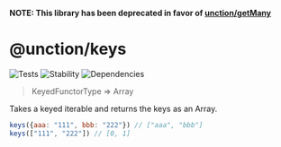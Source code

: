 **NOTE: This library has been deprecated in favor of [unction/getMany](https://github.com/unctionjs/getMany)**

# @unction/keys

![Tests][BADGE_TRAVIS]
![Stability][BADGE_STABILITY]
![Dependencies][BADGE_DEPENDENCY]

> KeyedFunctorType => Array<KeyType>

Takes a keyed iterable and returns the keys as an Array.

``` javascript
keys({aaa: "111", bbb: "222"}) // ["aaa", "bbb"]
keys(["111", "222"]) // [0, 1]
```

[BADGE_TRAVIS]: https://img.shields.io/travis/unctionjs/keys.svg?maxAge=2592000&style=flat-square
[BADGE_STABILITY]: https://img.shields.io/badge/stability-strong-green.svg?maxAge=2592000&style=flat-square
[BADGE_DEPENDENCY]: https://img.shields.io/david/unctionjs/keys.svg?maxAge=2592000&style=flat-square
